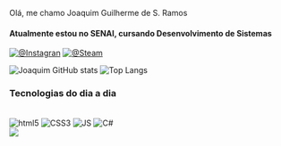 Olá, me chamo Joaquim Guilherme de S. Ramos
#### Atualmente estou no SENAI, cursando Desenvolvimento de Sistemas

[![@Instagran](https://img.shields.io/badge/Instagram-E4405F?style=for-the-badge&logo=instagram&logoColor=white)](https://www.instagram.com/joaquimgsr/)
[![@Steam](https://img.shields.io/badge/Steam-000000?style=for-the-badge&logo=steam&logoColor=white
)](https://steamcommunity.com/id/jocaquim)

![Joaquim GitHub stats](https://github-readme-stats.vercel.app/api?username=Joaquimtxt&show_icons=true&theme=dracula&hide_border=true)
![Top Langs](https://github-readme-stats.vercel.app/api/top-langs/?username=Joaquimtxt&layout=compact&theme=dracula&hide_border=true)


### Tecnologias do dia a dia
<div style="display: inline_block"><br>
  <img align="center" alt="html5" src="https://img.shields.io/badge/HTML5-E34F26?style=for-the-badge&logo=html5&logoColor=white">
  <img align="center" alt="CSS3" src="https://img.shields.io/badge/CSS3-1572B6?style=for-the-badge&logo=css3&logoColor=white">
  <img align="center" alt="JS" src="https://img.shields.io/badge/JavaScript-F7DF1E?style=for-the-badge&logo=javascript&logoColor=black">
   <img align="center" alt="C#" src="https://img.shields.io/badge/C%23-239120?style=for-the-badge&logo=c-sharp&logoColor=white">
</div>

<img src="[https://raw.githubusercontent.com/Joaquimtxt/Joaquimtxt/blob/main/.github/workflows/github-contribution-grid-snake-dark.svg}">


